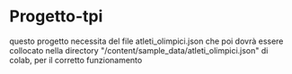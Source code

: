 # Progetto-tpi
questo progetto necessita del file atleti_olimpici.json che poi dovrà essere collocato nella directory "/content/sample_data/atleti_olimpici.json" di colab, per il corretto funzionamento
